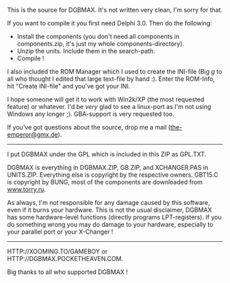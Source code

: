 This is the source for DGBMAX. It's not written very clean, I'm sorry for that.

If you want to compile it you first need Delphi 3.0. Then do the following:

- Install the components (you don't need all components in components.zip, it's just my whole components-directory).
- Unzip the units. Include them in the search-path.
- Compile !

I also included the ROM Manager which I used to create the INI-file (Big *g* to all who thought I edited that large text-file by hand :). Enter the ROM-Info, hit "Create INI-file" and you've got your INI.

I hope someone will get it to work with Win2k/XP (the most requested feature) or whatever. I'd be _very_ glad to see a linux-port as I'm not using Windows any longer ;). GBA-support is very requested too.

If you've got questions about the source, drop me a mail (the-emperor@gmx.de).

--------------------------------------------------------------------------------

I put DGBMAX under the GPL which is included in this ZIP as GPL.TXT.

DGBMAX is everything in DGBMAX.ZIP, GB.ZIP, and XCHANGER.PAS in UNITS.ZIP. Everything else is copyright by the respective owners. GBT15.C is copyright by BUNG, most of the components are downloaded from www.torry.ru.

As always, I'm not responsible for any damage caused by this software, even if it burns your hardware. This is not the usual disclaimer, DGBMAX has some hardware-level functions (directly programs LPT-registers). If you do something wrong you may do damage to your hardware, especially to your parallel port or your X-Changer !

---------------------------------------------------------------------------------

HTTP://XOOMING.TO/GAMEBOY or HTTP://DGBMAX.POCKETHEAVEN.COM.

Big thanks to all who supported DGBMAX ! 
